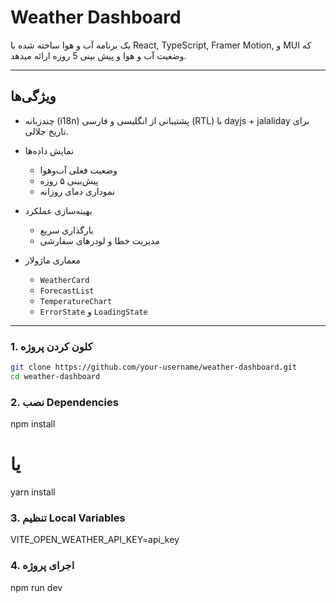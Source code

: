 # Weather Dashboard

یک برنامه آب و هوا ساخته شده با React, TypeScript, Framer Motion, و MUI که وضغیت آب و هوا و پیش بینی 5 روزه ارائه میدهد.

---

## ویژگی‌ها

- چندزبانه (i18n)
  پشتیبانی از انگلیسی و فارسی (RTL) با dayjs + jalaliday برای تاریخ جلالی.

- نمایش داده‌ها

  - وضعیت فعلی آب‌وهوا
  - پیش‌بینی ۵ روزه
  - نموداری دمای روزانه

- بهینه‌سازی عملکرد

  - بارگذاری سریع
  - مدیریت خطا و لودرهای سفارشی

- معماری ماژولار
  - `WeatherCard`
  - `ForecastList`
  - `TemperatureChart`
  - `ErrorState` و `LoadingState`

---

### 1. کلون کردن پروژه

```bash
git clone https://github.com/your-username/weather-dashboard.git
cd weather-dashboard
```

### 2. نصب Dependencies

npm install

# یا

yarn install

### 3. تنظیم Local Variables

VITE_OPEN_WEATHER_API_KEY=api_key

### 4. اجرای پروژه

npm run dev
